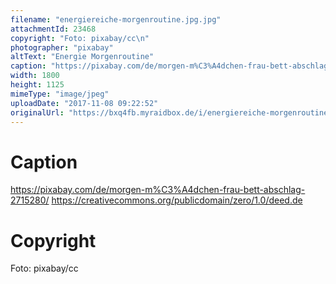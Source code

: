 ```yaml
---
filename: "energiereiche-morgenroutine.jpg.jpg"
attachmentId: 23468
copyright: "Foto: pixabay/cc\n"
photographer: "pixabay"
altText: "Energie Morgenroutine"
caption: "https://pixabay.com/de/morgen-m%C3%A4dchen-frau-bett-abschlag-2715280/\nhttps://creativecommons.org/publicdomain/zero/1.0/deed.de"
width: 1800
height: 1125
mimeType: "image/jpeg"
uploadDate: "2017-11-08 09:22:52"
originalUrl: "https://bxq4fb.myraidbox.de/i/energiereiche-morgenroutine.jpg.jpg"
---
```


# Caption

https://pixabay.com/de/morgen-m%C3%A4dchen-frau-bett-abschlag-2715280/
https://creativecommons.org/publicdomain/zero/1.0/deed.de

# Copyright

Foto: pixabay/cc

